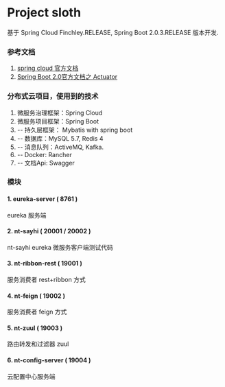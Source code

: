 # Project sloth

基于 Spring Cloud Finchley.RELEASE, Spring Boot 2.0.3.RELEASE 版本开发.

### 参考文档

1. [spring cloud 官方文档](http://cloud.spring.io/spring-cloud-static/Finchley.RELEASE/single/spring-cloud.html)
2. [Spring Boot 2.0官方文档之 Actuator](https://blog.csdn.net/alinyua/article/details/80009435)

### 分布式云项目，使用到的技术

1. 微服务治理框架：Spring Cloud
2. 微服务项目框架：Spring Boot
3. -- 持久层框架： Mybatis with spring boot
4. -- 数据库：MySQL 5.7, Redis 4
5. -- 消息队列：ActiveMQ, Kafka.
6. -- Docker: Rancher  
7. -- 文档Api: Swagger

### 模块

#### 1. eureka-server ( 8761 )
eureka 服务端

#### 2. nt-sayhi ( 20001 / 20002 )
nt-sayhi eureka 微服务客户端测试代码

#### 3. nt-ribbon-rest ( 19001 )
服务消费者 rest+ribbon 方式

#### 4. nt-feign ( 19002 )
服务消费者 feign 方式

#### 5. nt-zuul ( 19003 )
路由转发和过滤器 zuul

#### 6. nt-config-server ( 19004 )
云配置中心服务端
